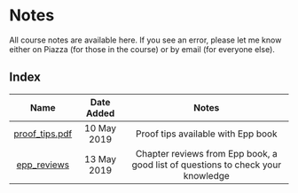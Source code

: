 # Notes

All course notes are available here. If you see an error, please let me know either on Piazza (for those in the course) or by email (for everyone else).

## Index

| Name | Date Added | Notes |
|:---:|:---:|:---:|
| [proof_tips.pdf](https://github.com/jmbhughes/CSCI2824-Discrete-Structures/blob/master/notes/proof_tips.pdf) | 10 May 2019 |Proof tips available with Epp book |
| [epp_reviews](https://github.com/jmbhughes/CSCI2824-Discrete-Structures/tree/master/notes/epp_reviews) | 13 May 2019 | Chapter reviews from Epp book, a good list of questions to check your knowledge| 
